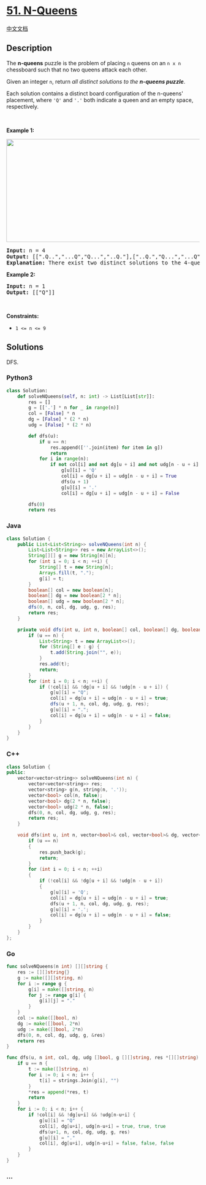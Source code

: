 # [51. N-Queens](https://leetcode.com/problems/n-queens)

[中文文档](/solution/0000-0099/0051.N-Queens/README.md)

## Description

<p>The <strong>n-queens</strong> puzzle is the problem of placing <code>n</code> queens on an <code>n x n</code> chessboard such that no two queens attack each other.</p>

<p>Given an integer <code>n</code>, return <em>all distinct solutions to the <strong>n-queens puzzle</strong></em>.</p>

<p>Each solution contains a distinct board configuration of the n-queens&#39; placement, where <code>&#39;Q&#39;</code> and <code>&#39;.&#39;</code> both indicate a queen and an empty space, respectively.</p>

<p>&nbsp;</p>
<p><strong>Example 1:</strong></p>
<img alt="" src="https://cdn.jsdelivr.net/gh/doocs/leetcode@main/solution/0000-0099/0051.N-Queens/images/8-queens.png" style="width: 600px; height: 268px;" />
<pre>
<strong>Input:</strong> n = 4
<strong>Output:</strong> [[&quot;.Q..&quot;,&quot;...Q&quot;,&quot;Q...&quot;,&quot;..Q.&quot;],[&quot;..Q.&quot;,&quot;Q...&quot;,&quot;...Q&quot;,&quot;.Q..&quot;]]
<strong>Explanation:</strong> There exist two distinct solutions to the 4-queens puzzle as shown above
</pre>

<p><strong>Example 2:</strong></p>

<pre>
<strong>Input:</strong> n = 1
<strong>Output:</strong> [[&quot;Q&quot;]]
</pre>

<p>&nbsp;</p>
<p><strong>Constraints:</strong></p>

<ul>
	<li><code>1 &lt;= n &lt;= 9</code></li>
</ul>

## Solutions

DFS.

<!-- tabs:start -->

### **Python3**

```python
class Solution:
    def solveNQueens(self, n: int) -> List[List[str]]:
        res = []
        g = [['.'] * n for _ in range(n)]
        col = [False] * n
        dg = [False] * (2 * n)
        udg = [False] * (2 * n)

        def dfs(u):
            if u == n:
                res.append([''.join(item) for item in g])
                return
            for i in range(n):
                if not col[i] and not dg[u + i] and not udg[n - u + i]:
                    g[u][i] = 'Q'
                    col[i] = dg[u + i] = udg[n - u + i] = True
                    dfs(u + 1)
                    g[u][i] = '.'
                    col[i] = dg[u + i] = udg[n - u + i] = False

        dfs(0)
        return res
```

### **Java**

```java
class Solution {
    public List<List<String>> solveNQueens(int n) {
        List<List<String>> res = new ArrayList<>();
        String[][] g = new String[n][n];
        for (int i = 0; i < n; ++i) {
            String[] t = new String[n];
            Arrays.fill(t, ".");
            g[i] = t;
        }
        boolean[] col = new boolean[n];
        boolean[] dg = new boolean[2 * n];
        boolean[] udg = new boolean[2 * n];
        dfs(0, n, col, dg, udg, g, res);
        return res;
    }

    private void dfs(int u, int n, boolean[] col, boolean[] dg, boolean[] udg, String[][] g, List<List<String>> res) {
        if (u == n) {
            List<String> t = new ArrayList<>();
            for (String[] e : g) {
                t.add(String.join("", e));
            }
            res.add(t);
            return;
        }
        for (int i = 0; i < n; ++i) {
            if (!col[i] && !dg[u + i] && !udg[n - u + i]) {
                g[u][i] = "Q";
                col[i] = dg[u + i] = udg[n - u + i] = true;
                dfs(u + 1, n, col, dg, udg, g, res);
                g[u][i] = ".";
                col[i] = dg[u + i] = udg[n - u + i] = false;
            }
        }
    }
}
```

### **C++**

```cpp
class Solution {
public:
    vector<vector<string>> solveNQueens(int n) {
        vector<vector<string>> res;
        vector<string> g(n, string(n, '.'));
        vector<bool> col(n, false);
        vector<bool> dg(2 * n, false);
        vector<bool> udg(2 * n, false);
        dfs(0, n, col, dg, udg, g, res);
        return res;
    }

    void dfs(int u, int n, vector<bool>& col, vector<bool>& dg, vector<bool>& udg, vector<string>& g, vector<vector<string>>& res) {
        if (u == n)
        {
            res.push_back(g);
            return;
        }
        for (int i = 0; i < n; ++i)
        {
            if (!col[i] && !dg[u + i] && !udg[n - u + i])
            {
                g[u][i] = 'Q';
                col[i] = dg[u + i] = udg[n - u + i] = true;
                dfs(u + 1, n, col, dg, udg, g, res);
                g[u][i] = '.';
                col[i] = dg[u + i] = udg[n - u + i] = false;
            }
        }
    }
};
```

### **Go**

```go
func solveNQueens(n int) [][]string {
	res := [][]string{}
	g := make([][]string, n)
	for i := range g {
		g[i] = make([]string, n)
		for j := range g[i] {
			g[i][j] = "."
		}
	}
	col := make([]bool, n)
	dg := make([]bool, 2*n)
	udg := make([]bool, 2*n)
	dfs(0, n, col, dg, udg, g, &res)
	return res
}

func dfs(u, n int, col, dg, udg []bool, g [][]string, res *[][]string) {
	if u == n {
		t := make([]string, n)
		for i := 0; i < n; i++ {
			t[i] = strings.Join(g[i], "")
		}
		*res = append(*res, t)
		return
	}
	for i := 0; i < n; i++ {
		if !col[i] && !dg[u+i] && !udg[n-u+i] {
			g[u][i] = "Q"
			col[i], dg[u+i], udg[n-u+i] = true, true, true
			dfs(u+1, n, col, dg, udg, g, res)
			g[u][i] = "."
			col[i], dg[u+i], udg[n-u+i] = false, false, false
		}
	}
}
```

### **...**

```

```

<!-- tabs:end -->
